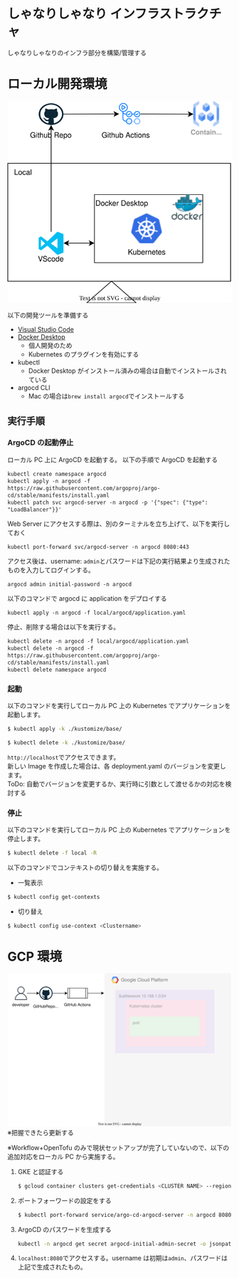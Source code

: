 # しゃなりしゃなり インフラストラクチャ

しゃなりしゃなりのインフラ部分を構築/管理する

# ローカル開発環境

![](img/local_development.drawio.svg)

以下の開発ツールを準備する

- [Visual Studio Code](https://azure.microsoft.com/ja-jp/products/visual-studio-code)
- [Docker Desktop](https://www.docker.com/ja-jp/products/personal/)
  - 個人開発のため
  - Kubernetes のプラグインを有効にする
- kubectl
  - Docker Desktop がインストール済みの場合は自動でインストールされている
- argocd CLI
  - Mac の場合は`brew install argocd`でインストールする

## 実行手順

### ArgoCD の起動停止

ローカル PC 上に ArgoCD を起動する。
以下の手順で ArgoCD を起動する

```
kubectl create namespace argocd
kubectl apply -n argocd -f https://raw.githubusercontent.com/argoproj/argo-cd/stable/manifests/install.yaml
kubectl patch svc argocd-server -n argocd -p '{"spec": {"type": "LoadBalancer"}}'
```

Web Server にアクセスする際は、別のターミナルを立ち上げて、以下を実行しておく

```
kubectl port-forward svc/argocd-server -n argocd 8080:443
```

アクセス後は、username: `admin`とパスワードは下記の実行結果より生成されたものを入力してログインする。

```
argocd admin initial-password -n argocd
```

以下のコマンドで argocd に application をデプロイする

```
kubectl apply -n argocd -f local/argocd/application.yaml
```

停止、削除する場合は以下を実行する。

```
kubectl delete -n argocd -f local/argocd/application.yaml
kubectl delete -n argocd -f https://raw.githubusercontent.com/argoproj/argo-cd/stable/manifests/install.yaml
kubectl delete namespace argocd
```

### 起動

以下のコマンドを実行してローカル PC 上の Kubernetes でアプリケーションを起動します。

```bash
$ kubectl apply -k ./kustomize/base/
```

```bash
$ kubectl delete -k ./kustomize/base/
```

`http://localhost`でアクセスできます。  
新しい Image を作成した場合は、各 deployment.yaml のバージョンを変更します。  
ToDo: 自動でバージョンを変更するか、実行時に引数として渡せるかの対応を検討する

### 停止

以下のコマンドを実行してローカル PC 上の Kubernetes でアプリケーションを停止します。

```bash
$ kubectl delete -f local -R
```

以下のコマンドでコンテキストの切り替えを実施する。

- 一覧表示

```bash
$ kubectl config get-contexts
```

- 切り替え

```bash
$ kubectl config use-context <Clustername>
```

# GCP 環境

![](img/gcp_environment.drawio.svg)
※把握できたら更新する

※Workflow+OpenTofu のみで現状セットアップが完了していないので、以下の追加対応をローカル PC から実施する。

1. GKE と認証する

   ```bash
   $ gcloud container clusters get-credentials <CLUSTER NAME> --region <REGION>     --project <PROJECT NAME>
   ```

1. ポートフォーワードの設定をする

   ```bash
   $ kubectl port-forward service/argo-cd-argocd-server -n argocd 8080:443
   ```

1. ArgoCD のパスワードを生成する

   ```bash
   kubectl -n argocd get secret argocd-initial-admin-secret -o jsonpath="{.data.    password}" | base64 -d
   ```

1. `localhost:8080`でアクセスする。username は初期は`admin`、パスワードは上記で生成されたもの。
